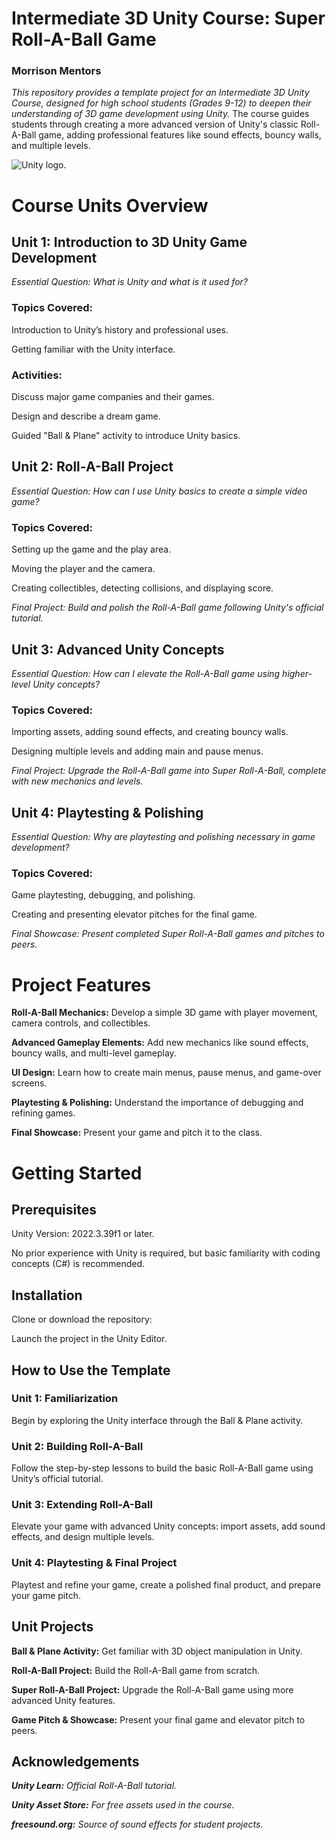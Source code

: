 # Intermediate 3D Unity Course: Super Roll-A-Ball Game
### Morrison Mentors
_This repository provides a template project for an Intermediate 3D Unity Course, designed for high school students (Grades 9-12) to deepen their understanding of 3D game development using Unity._ The course guides students through creating a more advanced version of Unity's classic Roll-A-Ball game, adding professional features like sound effects, bouncy walls, and multiple levels.

![Unity logo.]([https://logos-world.net/wp-content/uploads/2023/01/Unity-Logo.png](https://media.licdn.com/dms/image/C510BAQH3zFuzZgVuqA/company-logo_200_200/0/1631382182131?e=2147483647&v=beta&t=l6HSVhzXyPslA6LlKlUXBhJh-eRqnuXkpcTkPEM3fFc))

# Course Units Overview
## Unit 1: Introduction to 3D Unity Game Development
_Essential Question: What is Unity and what is it used for?_

### Topics Covered:

Introduction to Unity’s history and professional uses.

Getting familiar with the Unity interface.

### Activities:

Discuss major game companies and their games.

Design and describe a dream game.

Guided "Ball & Plane" activity to introduce Unity basics.

## Unit 2: Roll-A-Ball Project
_Essential Question: How can I use Unity basics to create a simple video game?_

### Topics Covered:

Setting up the game and the play area.

Moving the player and the camera.

Creating collectibles, detecting collisions, and displaying score.

_Final Project:
Build and polish the Roll-A-Ball game following Unity's official tutorial._

## Unit 3: Advanced Unity Concepts
_Essential Question: How can I elevate the Roll-A-Ball game using higher-level Unity concepts?_

### Topics Covered:

Importing assets, adding sound effects, and creating bouncy walls.

Designing multiple levels and adding main and pause menus.

_Final Project:
Upgrade the Roll-A-Ball game into Super Roll-A-Ball, complete with new mechanics and levels._

## Unit 4: Playtesting & Polishing
_Essential Question: Why are playtesting and polishing necessary in game development?_

### Topics Covered:

Game playtesting, debugging, and polishing.

Creating and presenting elevator pitches for the final game.

_Final Showcase:
Present completed Super Roll-A-Ball games and pitches to peers._

# Project Features
**Roll-A-Ball Mechanics:** Develop a simple 3D game with player movement, camera controls, and collectibles.

**Advanced Gameplay Elements:** Add new mechanics like sound effects, bouncy walls, and multi-level gameplay.

**UI Design:** Learn how to create main menus, pause menus, and game-over screens.

**Playtesting & Polishing:** Understand the importance of debugging and refining games.

**Final Showcase:** Present your game and pitch it to the class.

# Getting Started
## Prerequisites
Unity Version: 2022.3.39f1 or later.

No prior experience with Unity is required, but basic familiarity with coding concepts (C#) is recommended.

## Installation
Clone or download the repository:

Launch the project in the Unity Editor.

## How to Use the Template
### Unit 1: Familiarization

Begin by exploring the Unity interface through the Ball & Plane activity.

### Unit 2: Building Roll-A-Ball

Follow the step-by-step lessons to build the basic Roll-A-Ball game using Unity’s official tutorial.

### Unit 3: Extending Roll-A-Ball

Elevate your game with advanced Unity concepts: import assets, add sound effects, and design multiple levels.

### Unit 4: Playtesting & Final Project

Playtest and refine your game, create a polished final product, and prepare your game pitch.

## Unit Projects
**Ball & Plane Activity:** Get familiar with 3D object manipulation in Unity.

**Roll-A-Ball Project:** Build the Roll-A-Ball game from scratch.

**Super Roll-A-Ball Project:** Upgrade the Roll-A-Ball game using more advanced Unity features.

**Game Pitch & Showcase:** Present your final game and elevator pitch to peers.

## Acknowledgements

_**Unity Learn:** Official Roll-A-Ball tutorial._

_**Unity Asset Store:** For free assets used in the course._

_**freesound.org:** Source of sound effects for student projects._
